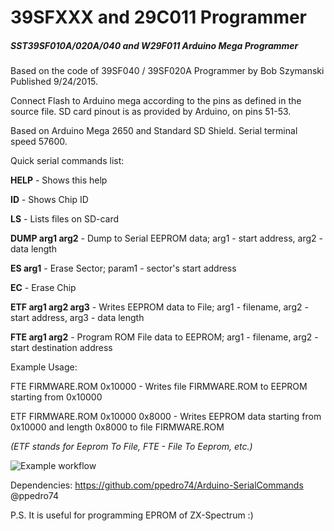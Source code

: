 #  39SFXXX and 29C011 Programmer
##### SST39SF010A/020A/040 and W29F011 Arduino Mega Programmer
Based on the code of 39SF040 / 39SF020A Programmer by Bob Szymanski Published 9/24/2015.

Connect Flash to Arduino mega according to the pins as defined in the source file. SD card pinout is as provided by Arduino, on pins 51-53.
 
Based on Arduino Mega 2650 and Standard SD Shield. Serial terminal speed 57600.

Quick serial commands list:

**HELP**                - Shows this help

**ID**                  - Shows Chip ID

**LS**                  - Lists files on SD-card

**DUMP arg1 arg2**      - Dump to Serial EEPROM data; arg1 - start address, arg2 - data length

**ES arg1**             - Erase Sector; param1 - sector's start address

**EC**                  - Erase Chip

**ETF arg1 arg2 arg3**	- Writes EEPROM data to File; arg1 - filename, arg2 - start address, arg3 - data length

**FTE arg1 arg2**        - Program ROM File data to EEPROM; arg1 - filename, arg2 - start destination address

Example Usage: 

FTE FIRMWARE.ROM 0x10000          - Writes file FIRMWARE.ROM to EEPROM starting from 0x10000

ETF FIRMWARE.ROM 0x10000 0x8000   - Writes EEPROM data starting from 0x10000 and length 0x8000 to file FIRMWARE.ROM

*(ETF stands for Eeprom To File, FTE - File To Eeprom, etc.)*

![Example workflow](https://github.com/doctorandrey/39SF040_Programmer/blob/6d708868ea0c198c6b744fc6fe6072bf5909737e/EEPROM_Prg.png)

Dependencies: https://github.com/ppedro74/Arduino-SerialCommands @ppedro74

P.S. It is useful for programming EPROM of ZX-Spectrum :)
